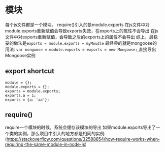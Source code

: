 # 模块
每个js文件都是一个模块。
require()引入的是module.exports
在js文件中对module.exports重新赋值会导致exports失效，在exports上的属性不会导出
在js文件中对exports重新赋值，会导致之后的exports上的属性不会导出
综上，最稳妥的做法是`exports = module.exports = myMoudle`
最经典的就是mongoose的用法: `var mongoose = module.exports = exports = new Mongoose;`,直接导出Mongoose实例
## export shortcut

```
module = {};
module.exports = {};
exports = module.exports;
exports.a = 1;
exports = {a: 'aa'};
```

## require()
require一个模块的时候，系统会缓存该模块的导出
如果module.exports导出了一个类的实例，那么项目中引入的地方都是相同的实例. (https://stackoverflow.com/questions/32588854/how-require-works-when-requiring-the-same-module-in-node-js)

